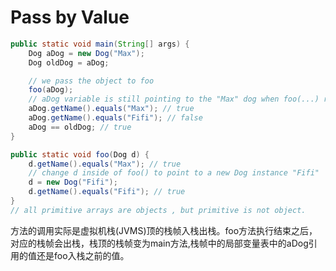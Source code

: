# Pass by Value

```Java
public static void main(String[] args) {
    Dog aDog = new Dog("Max");
    Dog oldDog = aDog;

    // we pass the object to foo
    foo(aDog);
    // aDog variable is still pointing to the "Max" dog when foo(...) returns
    aDog.getName().equals("Max"); // true
    aDog.getName().equals("Fifi"); // false
    aDog == oldDog; // true
}

public static void foo(Dog d) {
    d.getName().equals("Max"); // true
    // change d inside of foo() to point to a new Dog instance "Fifi"
    d = new Dog("Fifi");
    d.getName().equals("Fifi"); // true
}
// all primitive arrays are objects , but primitive is not object.
```

方法的调用实际是虚拟机栈(JVMS)顶的栈帧入栈出栈。foo方法执行结束之后，对应的栈帧会出栈，栈顶的栈帧变为main方法,栈帧中的局部变量表中的aDog引用的值还是foo入栈之前的值。
